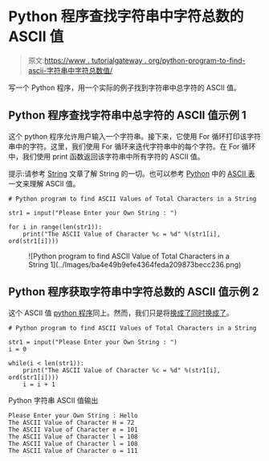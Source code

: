 # Python 程序查找字符串中字符总数的 ASCII 值

> 原文:[https://www . tutorialgateway . org/python-program-to-find-ascii-字符串中字符总数值/](https://www.tutorialgateway.org/python-program-to-find-ascii-value-of-total-characters-in-a-string/)

写一个 Python 程序，用一个实际的例子找到字符串中总字符的 ASCII 值。

## Python 程序查找字符串中总字符的 ASCII 值示例 1

这个 python 程序允许用户输入一个字符串。接下来，它使用 For 循环打印该字符串中的字符。这里，我们使用 For 循环来迭代字符串中的每个字符。在 For 循环中，我们使用 print 函数返回该字符串中所有字符的 ASCII 值。

提示:请参考 [String](https://www.tutorialgateway.org/python-string/) 文章了解 String 的一切。也可以参考 [Python](https://www.tutorialgateway.org/python-tutorial/) 中的 [ASCII 表](https://www.tutorialgateway.org/ascii-table/)一文来理解 ASCII 值。

```
# Python program to find ASCII Values of Total Characters in a String

str1 = input("Please Enter your Own String : ")

for i in range(len(str1)):
    print("The ASCII Value of Character %c = %d" %(str1[i], ord(str1[i])))
```

<figure class="wp-block-image">![Python program to find ASCII Value of Total Characters in a String 1](../Images/ba4e49b9efe4364feda209873becc236.png)</figure>

## Python 程序获取字符串中字符总数的 ASCII 值示例 2

这个 ASCII 值 [python 程序](https://www.tutorialgateway.org/python-programming-examples/)同上。然而，我们只是将[换成了](https://www.tutorialgateway.org/python-for-loop/)[同时换成了](https://www.tutorialgateway.org/python-while-loop/)。

```
# Python program to find ASCII Values of Total Characters in a String

str1 = input("Please Enter your Own String : ")
i = 0

while(i < len(str1)):
    print("The ASCII Value of Character %c = %d" %(str1[i], ord(str1[i])))
    i = i + 1
```

Python 字符串 ASCII 值输出

```
Please Enter your Own String : Hello
The ASCII Value of Character H = 72
The ASCII Value of Character e = 101
The ASCII Value of Character l = 108
The ASCII Value of Character l = 108
The ASCII Value of Character o = 111
```